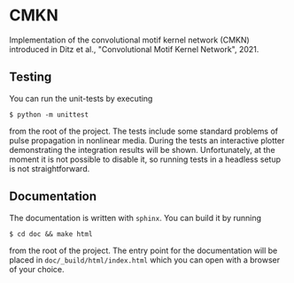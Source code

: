 # CMKN

Implementation of the convolutional motif kernel network (CMKN) introduced in Ditz et al., "Convolutional Motif Kernel Network", 2021.

## Testing

You can run the unit-tests by executing

    $ python -m unittest

from the root of the project. The tests include some standard problems of pulse propagation in nonlinear media. During the tests an interactive plotter demonstrating the integration results will be shown. Unfortunately, at the moment it is not possible to disable it, so running tests in a headless setup is not straightforward.

## Documentation

The documentation is written with `sphinx`. You can build it by running

    $ cd doc && make html

from the root of the project. The entry point for the documentation will be placed in `doc/_build/html/index.html` which you can open with a browser of your choice.